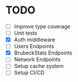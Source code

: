 # TODO

- [ ] Improve type coverage
- [ ] Unit tests
- [X] Auth middleware
- [ ] Users Endpoints
- [X] BrubeckStats Endpoints
- [ ] Network Endpoints
- [ ] Setup cache system
- [ ] Setup CI/CD

